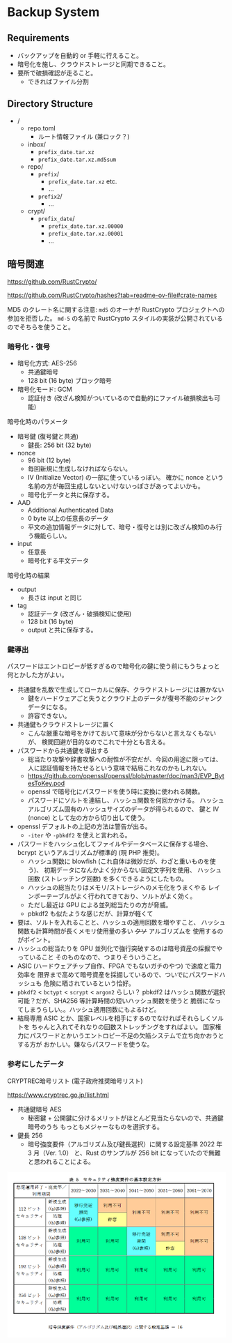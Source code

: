 # Backup System

## Requirements

* バックアップを自動的 or 手軽に行えること。
* 暗号化を施し、クラウドストレージと同期できること。
* 要所で破損確認が走ること。
  * できればファイル分割

## Directory Structure

* /
  * repo.toml
    * ルート情報ファイル (兼ロック？)
  * inbox/
    * `prefix_date.tar.xz`
    * `prefix_date.tar.xz.md5sum`
  * repo/
    * `prefix`/
      * `prefix_date.tar.xz` etc.
      * ...
    * `prefix2`/
      * ...
  * crypt/
    * `prefix_date`/
      * `prefix_date.tar.xz.00000`
      * `prefix_date.tar.xz.00001`
      * ...

## 暗号関連

<https://github.com/RustCrypto/>

<https://github.com/RustCrypto/hashes?tab=readme-ov-file#crate-names>

MD5 のクレート名に関する注意:
`md5` のオーナが RustCrypto プロジェクトへの参加を拒否した。
`md-5` の名前で RustCrypto スタイルの実装が公開されているのでそちらを使うこと。

### 暗号化・復号

* 暗号化方式: AES-256
  * 共通鍵暗号
  * 128 bit (16 byte) ブロック暗号
* 暗号化モード: GCM
  * 認証付き (改ざん検知がついているので自動的にファイル破損検出も可能)

暗号化時のパラメータ

* 暗号鍵 (復号鍵と共通)
  * 鍵長: 256 bit (32 byte)
* nonce
  * 96 bit (12 byte)
  * 毎回新規に生成しなければならない。
  * IV (Initialize Vector) の一部に使っているっぼい。
    確かに nonce という名前の方が毎回生成しないといけないっぽさがあってよいかも。
  * 暗号化データと共に保存する。
* AAD
  * Additional Authenticated Data
  * 0 byte 以上の任意長のデータ
  * 平文の追加情報データに対して、暗号・復号とは別に改ざん検知のみ行う機能らしい。
* input
  * 任意長
  * 暗号化する平文データ

暗号化時の結果

* output
  * 長さは input と同じ
* tag
  * 認証データ (改ざん・破損検知に使用)
  * 128 bit (16 byte)
  * output と共に保存する。

### 鍵導出

パスワードはエントロピーが低すぎるので暗号化の鍵に使う前にもうちょっと
何とかした方がよい。

* 共通鍵を乱数で生成してローカルに保存、クラウドストレージには置かない
  * 鍵をハードウェアごと失うとクラウド上のデータが復号不能のジャンクデータになる。
  * 許容できない。
* 共通鍵もクラウドストレージに置く
  * こんな厳重な暗号をかけておいて意味が分からないと言えなくもないが、
    検閲回避が目的なのでこれで十分とも言える。
* パスワードから共通鍵を導出する
  * 総当たり攻撃や辞書攻撃への耐性が不安だが、今回の用途に限っては、
    人に認証情報を持たせるという意味で結局これなのかもしれない。
  * <https://github.com/openssl/openssl/blob/master/doc/man3/EVP_BytesToKey.pod>
  * openssl で暗号化にパスワードを使う時に変換に使われる関数。
  * パスワードにソルトを連結し、ハッシュ関数を何回かかける。
    ハッシュアルゴリズム固有のハッシュサイズのデータが得られるので、
    鍵と IV (nonce) として左の方から切り出して使う。
* openssl デフォルトの上記の方法は警告が出る。
  * `-iter` や `-pbkdf2` を使えと言われる。
* パスワードをハッシュ化してファイルやデータベースに保存する場合、
  bcrypt というアルゴリズムが標準的 (現 PHP 推奨)。
  * ハッシュ関数に blowfish (これ自体は微妙だが、わざと重いものを使う)、
    初期データになんかよく分からない固定文字列を使用、
    ハッシュ回数 (ストレッチング回数) を多くできるようにしたもの。
  * ハッシュの総当たりはメモリ/ストレージへのメモ化をうまくやる
    レインボーテーブルがよく行われてきており、ソルトがよく効く。
  * ただし最近は GPU による並列総当たりの方が脅威。
  * pbkdf2 も似たような感じだが、計算が軽くて
* 要は、ソルトを入れることと、ハッシュの適用回数を増やすこと、
  ハッシュ関数も計算時間が長くメモリ使用量の多い ~~クソ~~ アルゴリズムを
  使用するのがポイント。
* ハッシュの総当たりを GPU 並列化で強行突破するのは暗号資産の採掘でやっていること
  そのものなので、つまりそういうこと。
* ASIC (ハードウェアチップ自作、FPGA でもないガチのやつ) で速度と電力効率を
  限界まで高めて暗号資産を採掘しているので、ついでにパスワードハッシュも
  危険に晒されているという恰好。
* `pbkdf2` < `bctypt` < `scrypt` < `argon2` らしい？
  pbkdf2 はハッシュ関数が選択可能？だが、SHA256 等計算時間の短いハッシュ関数を使うと
  脆弱になってしまうらしい。。ハッシュ適用回数にもよるけど。
* 結局専用 ASIC とか、国家レベルを相手にするのでなければそれらしくソルトを
  ちゃんと入れてそれなりの回数ストレッチングをすればよい。
  国家権力にパスワードとかいうエントロピー不足の欠陥システムで立ち向かおうとする方が
  おかしい。嫌ならパスワードを使うな。

### 参考にしたデータ

CRYPTREC暗号リスト (電子政府推奨暗号リスト)

<https://www.cryptrec.go.jp/list.html>

* 共通鍵暗号 AES
  * 秘密鍵 + 公開鍵に分けるメリットがほとんど見当たらないので、共通鍵暗号のうち
  もっともメジャーなものを選択する。
* 鍵長 256
  * 暗号強度要件（アルゴリズム及び鍵長選択）に関する設定基準 2022 年 3 月（Ver. 1.0）
    と、Rust のサンプルが 256 bit になっていたので無難と思われることによる。

![Key Length](keylen.png)
